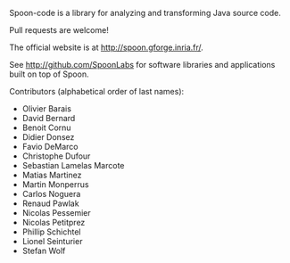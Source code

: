 Spoon-code is a library for analyzing and transforming Java source code.

Pull requests are welcome!

The official website is at <http://spoon.gforge.inria.fr/>.

See <http://github.com/SpoonLabs> for software libraries and applications built on top of Spoon.

Contributors (alphabetical order of last names):

* Olivier Barais
* David Bernard
* Benoit Cornu
* Didier Donsez
* Favio DeMarco
* Christophe Dufour
* Sebastian Lamelas Marcote
* Matias Martinez
* Martin Monperrus
* Carlos Noguera
* Renaud Pawlak
* Nicolas Pessemier
* Nicolas Petitprez
* Phillip Schichtel
* Lionel Seinturier
* Stefan Wolf
